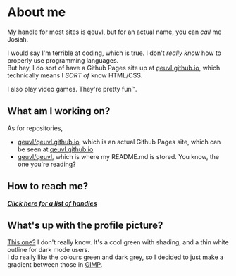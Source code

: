 # About me
My handle for most sites is qeuvl, but for an actual name, you can *call* me Josiah.  

I would say I'm terrible at coding, which is true. I don't *really know* how to properly use programming languages.   
But hey, I do sort of have a Github Pages site up at [qeuvl.github.io](https://qeuvl.github.io), which technically means I *SORT of* know HTML/CSS.

I also play video games. They're pretty fun&#8482;.

## What am I working on?
As for repositories,

- [qeuvl/qeuvl.github.io](https://github.com/qeuvl/qeuvl.github.io), which is an actual Github Pages site, which can be seen at [qeuvl.github.io](https://qeuvl.github.io)  
- [qeuvl/qeuvl](https://github.com/qeuvl/qeuvl), which is where my README.md is stored. You know, the one you're reading?

## How to reach me?
***[Click here for a list of handles](moreinfo/SOCIALS.md)***

## What's up with the profile picture?
[This one?](https://avatars.githubusercontent.com/u/88230453)
I don't really know. It's a cool green with shading, and a thin white outline for dark mode users.  
I do really like the colours green and dark grey, so I decided to just make a gradient between those in [GIMP](https://www.gimp.org/about/).


